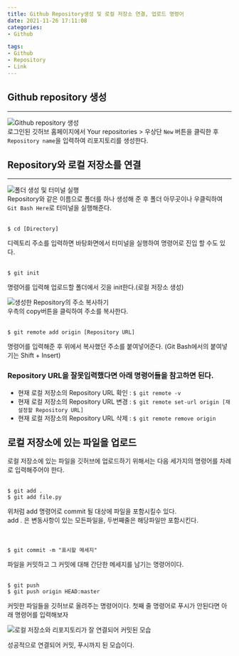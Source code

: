 ```yaml
---
title: Github Repository생성 및 로컬 저장소 연결, 업로드 명령어  
date: 2021-11-26 17:11:08  
categories: 
- Github  

tags:
- Github
- Repository
- Link
---
```


## Github repository 생성

---


![Github repository 생성](/images/Link_github_repository/capture-1.png)  
로그인된 깃허브 홈페이지에서 Your repositories > 우상단 `New` 버튼을 클릭한 후 `Repository name`을 입력하여 리포지토리를 생성한다.  

## Repository와 로컬 저장소를 연결

---
![폴더 생성 및 터미널 실행](/images/Link_github_repository/capture-2.png)  
Repository와 같은 이름으로 폴더를 하나 생성해 준 후 폴더 아무곳이나 우클릭하여 `Git Bash Here`로 터미널을 실행해준다.
<br><br>
```commandlin
$ cd [Directory]
```
디렉토리 주소를 입력하면 바탕화면에서 터미널을 실행하여 명령어로 진입 할 수도 있다.
<br><br>
```commandline
$ git init
```
명령어를 입력해 업로드할 폴더에서 깃을 init한다.(로컬 저장소 생성)

![생성한 Repository의 주소 복사하기](/images/Link_github_repository/capture-3.png)  
우측의 copy버튼을 클릭하여 주소를 복사한다.
<br><br>
```commandline
$ git remote add origin [Repository URL]
```
명령어를 입력해준 후 위에서 복사했던 주소를 붙여넣어준다. (Git Bash에서의 붙여넣기는 Shift + Insert)

### Repository URL을 잘못입력했다면 아래 명령어들을 참고하면 된다.

- 현재 로컬 저장소의 Repository URL 확인 : `$ git remote -v`
- 현재 로컬 저장소의 Repository URL 변경 : `$ git remote set-url origin [재설정할 Repository URL]`
- 현재 로컬 저장소의 Repository URL 삭제 : `$ git remote remove origin`

## 로컬 저장소에 있는 파일을 업로드

로컬 저장소에 있는 파일을 깃허브에 업로드하기 위해서는 다음 세가지의 명령어를 차례로 입력해주어야 한다.
<br><br>
```commandline
$ git add .
$ git add file.py
```
위처럼 add 명령어로 commit 될 대상에 파일을 포함시킬수 있다.  
add . 은 변동사항이 있는 모든파일을, 두번째줄은 해당파일만 포함시킨다.  
<br><br>
```commandline
$ git commit -m "표시할 메세지"
```
파일을 커밋하고 그 커밋에 대해 간단한 메세지를 남기는 명령어이다.
<br><br>
```commandline
$ git push
$ git push origin HEAD:master
```
커밋한 파일들을 깃허브로 올려주는 명령어이다.
첫째 줄 명령어로 푸시가 안된다면 아래 명령어를 입력해보자

![로컬 저장소와 리포지토리가 잘 연결되어 커밋된 모습](/images/Link_github_repository/capture-4.png)  

성공적으로 연결되어 커밋, 푸시까지 된 모습이다.